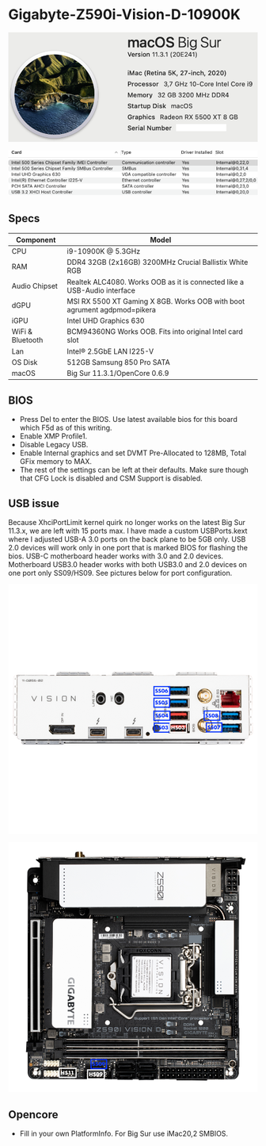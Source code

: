 # Gigabyte-Z590i-Vision-D-10900K
 <p align="center">
  <img src="Docs/AboutThisMac.png" align=center">
 </p>
 <p align="center">
  <img src="Docs/PCI.png" align=center">
 </p>

 ## Specs
 | **Component** | **Model** |
| ------------- | --------- |
| CPU | i9-10900K @ 5.3GHz |
| RAM | DDR4 32GB (2x16GB) 3200MHz Crucial Ballistix White RGB |
| Audio Chipset | Realtek ALC4080. Works OOB as it is connected like a USB-Audio interface |
| dGPU | MSI RX 5500 XT Gaming X 8GB. Works OOB with boot agrument agdpmod=pikera |
| iGPU | Intel UHD Graphics 630 |
| WiFi & Bluetooth | BCM94360NG Works OOB. Fits into original Intel card slot |
| Lan |  Intel® 2.5GbE LAN I225-V |
| OS Disk | 512GB Samsung 850 Pro SATA |
| macOS | Big Sur 11.3.1/OpenCore 0.6.9

## BIOS
- Press Del to enter the BIOS. Use latest available bios for this board which F5d as of this writing.
- Enable XMP Profile1.
- Disable Legacy USB.
- Enable Internal graphics and set DVMT Pre-Allocated to 128MB, Total GFix memory to MAX.
- The rest of the settings can be left at their defaults. Make sure though that CFG Lock is disabled and CSM Support is disabled.

## USB issue
Because XhciPortLimit kernel quirk no longer works on the latest Big Sur 11.3.x, we are left with 15 ports max. I have made a custom USBPorts.kext where I adjusted USB-A 3.0 ports on the back plane to be 5GB only. USB 2.0 devices will work only in one port that is marked BIOS for flashing the bios. USB-C motherboard header works with 3.0 and 2.0 devices. Motherboard USB3.0 header works with both USB3.0 and 2.0 devices on one port only SS09/HS09. See pictures below for port configuration.
 <p align="center">
  <img src="Docs/BackIO.png" align=center">
 </p>
 <p align="center">
  <img src="Docs/InternalO.png" align=center">
 </p>

## Opencore
- Fill in your own PlatformInfo. For Big Sur use iMac20,2 SMBIOS.

